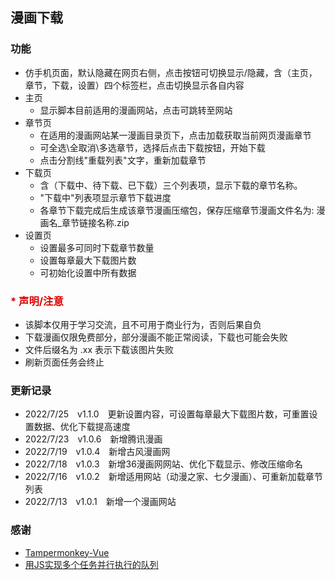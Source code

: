 ## 漫画下载

### 功能
- 仿手机页面，默认隐藏在网页右侧，点击按钮可切换显示/隐藏，含（主页，章节，下载，设置）四个标签栏，点击切换显示各自内容
- 主页
  - 显示脚本目前适用的漫画网站，点击可跳转至网站
- 章节页
  - 在适用的漫画网站某一漫画目录页下，点击加载获取当前网页漫画章节
  - 可全选\全取消\多选章节，选择后点击下载按钮，开始下载
  - 点击分割线"重载列表"文字，重新加载章节
- 下载页
  - 含（下载中、待下载、已下载）三个列表项，显示下载的章节名称。
  - "下载中"列表项显示章节下载进度
  - 各章节下载完成后生成该章节漫画压缩包，保存压缩章节漫画文件名为: 漫画名_章节链接名称.zip
- 设置页
  - 设置最多可同时下载章节数量
  - 设置每章最大下载图片数
  - 可初始化设置中所有数据


### <font color="#dd0000">* 声明/注意</font>
  - 该脚本仅用于学习交流，且不可用于商业行为，否则后果自负
  - 下载漫画仅限免费部分，部分漫画不能正常阅读，下载也可能会失败
  - 文件后缀名为 .xx 表示下载该图片失败
  - 刷新页面任务会终止


### 更新记录
  - 2022/7/25 <span style="margin:0 10px;">v1.1.0</span> 更新设置内容，可设置每章最大下载图片数，可重置设置数据、优化下载提高速度
  - 2022/7/23 <span style="margin:0 10px;">v1.0.6</span> 新增腾讯漫画
  - 2022/7/19 <span style="margin:0 10px;">v1.0.4</span> 新增古风漫画网
  - 2022/7/18 <span style="margin:0 10px;">v1.0.3</span> 新增36漫画网网站、优化下载显示、修改压缩命名
  - 2022/7/16 <span style="margin:0 10px;">v1.0.2</span> 新增适用网站（动漫之家、七夕漫画）、可重新加载章节列表
  - 2022/7/13 <span style="margin:0 10px;">v1.0.1</span> 新增一个漫画网站

  
### 感谢
  - [Tampermonkey-Vue](https://github.com/huangxubo23/tampermonkey-vue)
  - [用JS实现多个任务并行执行的队列](https://juejin.cn/post/6844903961728647181)

